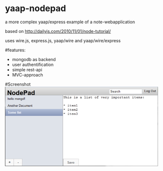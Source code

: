 yaap-nodepad
============

a more complex yaap/express example of a note-webapplication


based on http://dailyjs.com/2010/11/01/node-tutorial/

uses wire.js, express.js, yaap/wire and yaap/wire/express


#features:
 * mongodb as backend
 * user authentification
 * simple rest-api
 * MVC-approach


#Screenshot
![screen](img/screen.jpg)
